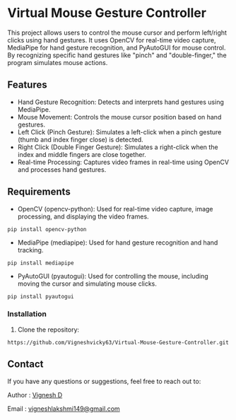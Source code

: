 # Virtual Mouse Gesture Controller
 This project allows users to control the mouse cursor and perform left/right clicks using hand gestures. It uses OpenCV for real-time video capture, MediaPipe for hand gesture recognition, and PyAutoGUI for mouse control. By recognizing specific hand gestures like "pinch" and "double-finger," the program simulates mouse actions.
 ## Features
 - Hand Gesture Recognition: Detects and interprets hand gestures using MediaPipe.
 - Mouse Movement: Controls the mouse cursor position based on hand gestures.
 - Left Click (Pinch Gesture): Simulates a left-click when a pinch gesture (thumb and index finger close) is detected.
 - Right Click (Double Finger Gesture): Simulates a right-click when the index and middle fingers are close together.
 - Real-time Processing: Captures video frames in real-time using OpenCV and processes hand gestures.
## Requirements
 - OpenCV (opencv-python): Used for real-time video capture, image processing, and displaying the video frames.

```
pip install opencv-python
```
 - MediaPipe (mediapipe): Used for hand gesture recognition and hand tracking.
```
pip install mediapipe
```
 - PyAutoGUI (pyautogui): Used for controlling the mouse, including moving the cursor and simulating mouse clicks.
```
pip install pyautogui
```
### Installation
1. Clone the repository:
```
https://github.com/Vigneshvicky63/Virtual-Mouse-Gesture-Controller.git
```
## Contact
If you have any questions or suggestions, feel free to reach out to:

Author : [Vignesh D](www.linkedin.com/in/vignesh-doss-6mar2005)

Email : vigneshlakshmi149@gmail.com
